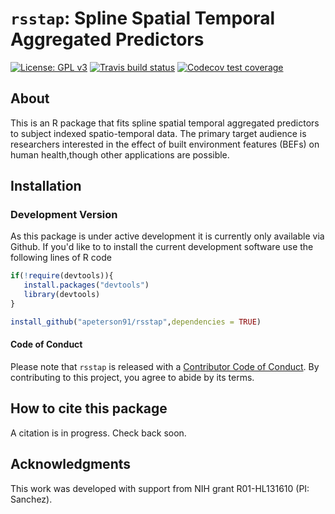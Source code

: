 # `rsstap`: Spline Spatial Temporal Aggregated Predictors
<!-- badges: start -->
[![License: GPL v3](https://img.shields.io/badge/License-GPL%20v3-blue.svg)](https://www.gnu.org/licenses/gpl-3.0)
[![Travis build status](https://travis-ci.org/apeterson91/bbnet.svg?branch=master)](https://travis-ci.org/apeterson91/rsstap)
[![Codecov test coverage](https://codecov.io/gh/apeterson91/bbnet/branch/master/graph/badge.svg)](https://codecov.io/gh/apeterson91/rsstap?branch=master)
<!-- badges: end -->

## About

This is an R package that fits spline spatial temporal aggregated predictors to subject indexed spatio-temporal data.
The primary target audience is researchers interested in the effect of built environment features (BEFs) on human health,though other applications are possible.

## Installation

### Development Version

As this package is under active development it is currently only available via Github. If you'd like to to install the current development software use the following 
 lines of R code

 ```r
 if(!require(devtools)){
	install.packages("devtools")
	library(devtools)
 }

install_github("apeterson91/rsstap",dependencies = TRUE)
 ```


#### Code of Conduct

Please note that `rsstap` is released with a [Contributor Code of Conduct](https://www.contributor-covenant.org/). By contributing to this project, you agree to abide by its terms.


## How to cite this package

 A citation is in progress. Check back soon.

## Acknowledgments

This work was developed with support from NIH grant R01-HL131610 (PI: Sanchez).


